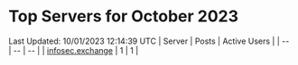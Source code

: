 # Top Servers for October 2023
Last Updated: 10/01/2023 12:14:39 UTC
| Server | Posts | Active Users |
| -- | -- | -- |
| [infosec.exchange](https://infosec.exchange/tags/PowerShell) | 1 | 1 |

